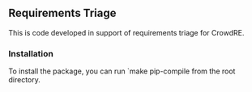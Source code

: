 ## Requirements Triage

This is code developed in support of requirements triage for CrowdRE.

### Installation

To install the package, you can run `make pip-compile from the root directory.
